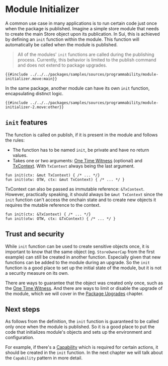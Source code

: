 # Module Initializer

A common use case in many applications is to run certain code just once when the package is
published. Imagine a simple store module that needs to create the main Store object upon its
publication. In Sui, this is achieved by defining an `init` function within the module. This
function will automatically be called when the module is published.

> All of the modules' `init` functions are called during the publishing process. Currently, this
> behavior is limited to the publish command and does not extend to
> package upgrades. <!-- [package upgrades](./package-upgrades.md) -->

```move
{{#include ../../../packages/samples/sources/programmability/module-initializer.move:main}}
```

In the same package, another module can have its own `init` function, encapsulating distinct logic.

```move
{{#include ../../../packages/samples/sources/programmability/module-initializer-2.move:other}}
```

## `init` features

The function is called on publish, if it is present in the module and follows the rules:

- The function has to be named `init`, be private and have no return values.
- Takes one or two arguments: [One Time Witness](./one-time-witness.md) (optional) and
  [TxContext](./transaction-context.md). With `TxContext` always being the last argument.

```move
fun init(ctx: &mut TxContext) { /* ... */}
fun init(otw: OTW, ctx: &mut TxContext) { /* ... */ }
```

TxContext can also be passed as immutable reference: `&TxContext`. However, practically speaking, it
should always be `&mut TxContext` since the `init` function can't access the onchain state and to
create new objects it requires the mutable reference to the context.

```move
fun init(ctx: &TxContext) { /* ... */}
fun init(otw: OTW, ctx: &TxContext) { /* ... */ }
```

## Trust and security

While `init` function can be used to create sensitive objects once, it is important to know that the
same object (eg. `StoreOwnerCap` from the first example) can still be created in another function.
Especially given that new functions can be added to the module during an upgrade. So the `init`
function is a good place to set up the initial state of the module, but it is not a security measure
on its own.

There are ways to guarantee that the object was created only once, such as the
[One Time Witness](./one-time-witness.md). And there are ways to limit or disable the upgrade of the
module, which we will cover in the [Package Upgrades](./package-upgrades.md) chapter.

## Next steps

As follows from the definition, the `init` function is guaranteed to be called only once when the
module is published. So it is a good place to put the code that initializes module's objects and
sets up the environment and configuration.

For example, if there's a [Capability](./capability.md) which is required for certain actions, it
should be created in the `init` function. In the next chapter we will talk about the `Capability`
pattern in more detail.
